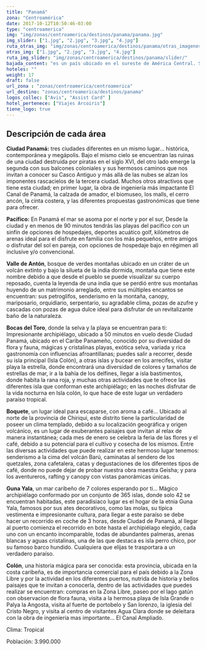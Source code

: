 ```yaml
---
title: "Panamá"
zona: "Centroamérica"
date: 2017-10-12T10:50:46-03:00
type: "centroamerica"
img: "img/zonas/centroamerica/destinos/panama/panama.jpg"
img_slider: ["1.jpg", "2.jpg", "3.jpg", "4.jpg"]
ruta_otras_img: "img/zonas/centroamerica/destinos/panama/otras_imagenes/"
otras_img: ["1.jpg", "2.jpg", "3.jpg", "4.jpg"]
ruta_img_slider: "img/zonas/centroamerica/destinos/panama/slider/"
bajada_content: "es un país ubicado en el sureste de América Central. Su nombre oficial es República de Panamá y su capital es la ciudad de Panamá.12 Limita al Norte con el mar Caribe, al Sur con el océano Pacífico, al Este con Colombia y al Oeste con Costa Rica. Tiene una extensión de 75 420 km²"
hoteles: ""
weight: 17
draft: false
url_zona : "zonas/centroamerica/centroamerica"
url_destino: "zonas/centroamerica/destinos/panama"
logos_collec: ["Avis", "Assist Card" ]
hotel_pertenece: ["Viajes Arcoiris"]
tiene_logo: true
---
```

## Descripción de cada área

**Ciudad Panamá:** tres ciudades diferentes en un mismo lugar… histórica, contemporánea y megápolis. Bajo el mismo cielo se encuentran las ruinas de una ciudad destruida por piratas en el siglo XVI, del otro lado emerge la segunda con sus balcones coloniales y sus hermosos caminos que nos invitan a conocer su Casco Antiguo y más allá de las nubes se alzan los imponentes rascacielos de la tercera ciudad. Muchos otros atractivos que tiene esta ciudad; en primer lugar, la obra de ingeniería más impactante El Canal de Panamá, la calzada de amador, el biomuseo, los malls, el cerro ancón, la cinta costera, y las diferentes propuestas gastronómicas que tiene para ofrecer.

**Pacífico:** En Panamá el mar se asoma por el norte y por el sur, Desde la ciudad y en menos de 90 minutos tendrás las playas del pacifico con un sinfín de opciones de hospedajes, deportes acuático golf, kilómetros de arenas ideal para el disfrute en familia con los más pequeños, entre amigos o disfrutar del sol en pareja, con opciones de hospedaje bajo en régimen all inclusive y/o convencional.

**Valle de Antón**, bosque de verdes montañas ubicado en un cráter de un volcán extinto y bajo la silueta de la india dormida, montaña que tiene este nombre debido a que desde el pueblo se puede visualizar su cuerpo reposado, cuenta la leyenda de una india que se perdió entre sus montañas huyendo de un matrimonio arreglado, entre sus múltiples encantos se encuentran: sus petroglifos, senderismo en la montaña, canopy,  mariposario, orquidiario, serpentario, su agradable clima, pozas de azufre y cascadas con pozas de agua dulce ideal para disfrutar de un revitalizante baño de la naturaleza.

**Bocas del Toro**, donde la selva y la playa se encuentran para ti: Impresionante archipiélago, ubicado a 50 minutos en vuelo desde Ciudad Panamá, ubicado en el Caribe Panameño, conocido por su diversidad de flora y fauna, mágicas y cristalinas playas, exótica selva, variada y rica gastronomía con influencias afroantillanas; puedes salir a recorrer, desde su isla principal (Isla Colón), a otras islas y bucear en los arrecifes, visitar playa la estrella, donde encontrará una diversidad de colores y tamaños de estrellas de mar, ir a la bahía de los delfines, llegar a isla bastimentos, donde habita la rana roja, y muchas otras actividades que te ofrece las diferentes isla que conforman este archipiélago; en las noches disfrutar de la vida nocturna en Isla colón, lo que hace de este lugar un verdadero paraíso tropical.

**Boquete**, un lugar ideal para escaparse, con aroma a café…
Ubicado al norte de la provincia de Chiriqui, este distrito tiene la particularidad de poseer un clima templado, debido a su localización geográfica y origen volcánico, es un lugar de exuberantes paisajes que invitan al relax de manera instantánea; cada mes de enero se celebra la feria de las flores y el café, debido a su potencial para el cultivo y cosecha de los mismos. Entre las diversas actividades que puede realizar en este hermoso lugar tenemos: senderismo a la cima del volcán Barú, caminatas al sendero de los quetzales, zona cafetalera, catas y degustaciones de los diferentes tipos de café, donde no puede dejar de probar nuestra obra maestra Geisha;  y para los aventureros, rafting y  canopy con vistas panorámicas únicas.

**Guna Yala**, un mar caribeño de 7 colores esperando por ti…
Mágico archipiélago conformado por un conjunto de 365 islas, donde solo 42 se encuentran habitadas, este paradisiaco lugar es el hogar de la etnia Guna Yala, famosos por sus ates decorativos, como las molas, su típica vestimenta e impresionante cultura, para llegar a este paraíso se debe hacer un recorrido en coche de 3 horas, desde Ciudad de Panamá, al llegar al puerto comienza el recorrido  en bote hasta el archipiélago elegido, cada uno con un encanto incomparable, todas de abundantes palmeras, arenas blancas y aguas cristalinas,  una de las que destaca es isla perro chico,  por su famoso barco hundido. Cualquiera que elijas te trasportara a un verdadero paraíso.

**Colón**, una historia mágica para ser conocida: esta provincia, ubicada en la costa caribeña, es de importancia comercial para el país debido a la Zona Libre y por la actividad en los diferentes puertos, nutrida de historia y bellos paisajes que te invitan a conocerla, dentro de las actividades que puedes realizar se encuentran: compras en la Zona Libre, paseo por el lago gatún con observacion de flora fauna, visita a la hermosa playa de Isla Grande o Palya la Angosta, visita al fuerte de portobelo y San lorenzo, la iglesia del Cristo Negro, y visita al centro de visitantes Agua Clara donde se deleitara con la obra de ingenieria mas importante… El Canal Ampliado.

Clima: Tropical

Población: 3.990.000
